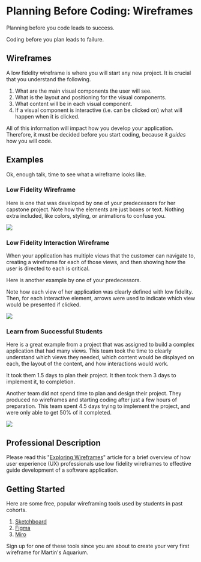 # Planning Before Coding: Wireframes

Planning before you code leads to success.

Coding before you plan leads to failure.

## Wireframes

A low fidelity wireframe is where you will start any new project. It is crucial that you understand the following.

1. What are the main visual components the user will see.
2. What is the layout and positioning for the visual components.
3. What content will be in each visual component.
4. If a visual component is interactive (i.e. can be clicked on) what will happen when it is clicked.

All of this information will impact how you develop your application. Therefore, it must be decided before you start coding, because it _guides_ how you will code.

## Examples

Ok, enough talk, time to see what a wireframe looks like.

### Low Fidelity Wireframe

Here is one that was developed by one of your predecessors for her capstone project. Note how the elements are just boxes or text. Nothing extra included, like colors, styling, or animations to confuse you.

![](./images/low-fidelity-wireframe.png)

### Low Fidelity Interaction Wireframe

When your application has multiple views that the customer can navigate to, creating a wireframe for each of those views, and then showing how the user is directed to each is critical.

Here is another example by one of your predecessors.

Note how each view of her application was clearly defined with low fidelity. Then, for each interactive element, arrows were used to indicate which view would be presented if clicked.

![](./images/capstone-wireframe.png)

### Learn from Successful Students

Here is a great example from a project that was assigned to build a complex application that had many views. This team took the time to clearly understand which views they needed, which content would be displayed on each, the layout of the content, and how interactions would work.

It took them 1.5 days to plan their project. It then took them 3 days to implement it, to completion.

Another team did not spend time to plan and design their project. They produced no wireframes and starting coding after just a few hours of preparation. This team spent 4.5 days trying to implement the project, and were only able to get 50% of it completed.

![](./images/rare-wireframes.gif)

## Professional Description

Please read this "[Exploring Wireframes](https://mentormate.medium.com/exploring-wireframes-is-simple-better-6c6cb7c8d483)" article for a brief overview of how user experience (UX) professionals use low fidelity wireframes to effective guide development of a software application.

## Getting Started

Here are some free, popular wireframing tools used by students in past cohorts.

1. [Sketchboard](https://sketchboard.io/)
1. [Figma](https://www.figma.com/)
1. [Miro](https://miro.com/)

Sign up for one of these tools since you are about to create your very first wireframe for Martin's Aquarium.
